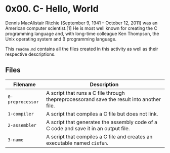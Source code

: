 # 0x00. C- Hello, World

Dennis MacAlistair Ritchie (September 9, 1941 – October 12, 2011) was an American computer scientist.[1] He is most well known for creating the C programming language and, with long-time colleague Ken Thompson, the Unix operating system and B programming language.

This `readme.md` contains all the files created in this activity as well as their respective descriptions.

## Files

| Filename | Description |
| ------------------- | ---------------------------------- |
| `0-preprocessor` | A script that runs a C file through thepreprocessorand save the result into another file. |
| `1-compiler` | A script that compiles a C file but does not link. |
| `2-assembler` | A script that generates the assembly code of a C code and save it in an output file. |
| `3-name` | A script that compiles a C file and creates an executable named `cisfun`. |
